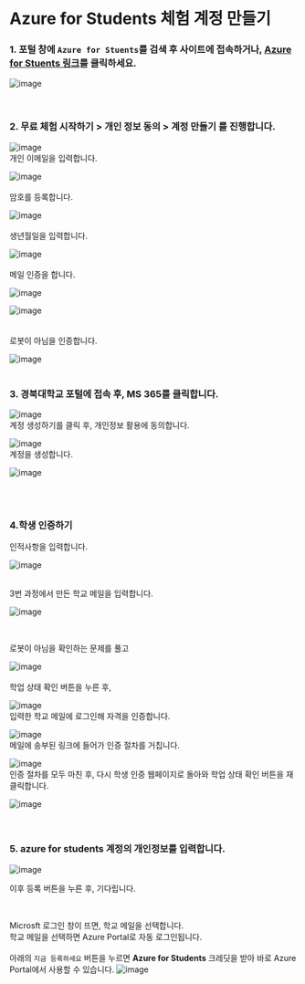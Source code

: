 # Azure for Students 체험 계정 만들기 

### 1. 포털 창에 ```Azure for Stuents```를 검색 후 사이트에 접속하거나, [Azure for Stuents 링크](https://azure.microsoft.com/ko-kr/free/students)를 클릭하세요.
  
![image](https://github.com/pmj-chosim/howtomake_azureforstudents/assets/114579651/ad71086d-2161-4dd6-899c-21e22c32cfcf)   

<br>

### 2. 무료 체험 시작하기 > 개인 정보 동의 > 계정 만들기 를 진행합니다.
![image](https://github.com/pmj-chosim/howtomake_azureforstudents/assets/114579651/23f668d5-1810-4a42-a1f9-354ea1251099)
<br>
개인 이메일을 입력합니다.  
  
![image](https://github.com/pmj-chosim/howtomake_azureforstudents/assets/114579651/7f1139e4-6902-46a5-9cc0-dcb28a0ddeba)  
<br>
암호를 등록합니다.  
  
![image](https://github.com/pmj-chosim/howtomake_azureforstudents/assets/114579651/65c108c3-800b-4820-b8c3-38b360390362)  
<br>
생년월일을 입력합니다. 
  
![image](https://github.com/pmj-chosim/howtomake_azureforstudents/assets/114579651/00d574b4-6b44-4b01-8bcb-92891f97a280)  
<br>
메일 인증을 합니다.  
  
![image](https://github.com/pmj-chosim/howtomake_azureforstudents/assets/114579651/515ff2ca-3d53-4b43-9dd3-2e2dbbda333c)  
  
![image](https://github.com/pmj-chosim/howtomake_azureforstudents/assets/114579651/6bb7b59a-e7dc-4231-a747-917461ac59fc)  
<br>  
로봇이 아님을 인증합니다.  
  
![image](https://github.com/pmj-chosim/howtomake_azureforstudents/assets/114579651/d95165eb-69f5-4663-88b0-4c0ef9c9818c)  
<br>   

### 3. 경북대학교 포털에 접속 후, MS 365를 클릭합니다.  
![image](https://github.com/pmj-chosim/howtomake_azureforstudents/assets/114579651/4aa59c0f-82f3-404b-8f2c-4bbcda25eda9)
<br>
계정 생성하기를 클릭 후, 개인정보 활용에 동의합니다.  
  
![image](https://github.com/pmj-chosim/howtomake_azureforstudents/assets/114579651/c7c85be0-8565-4ea6-afb6-ec15eed7bd02)
<br>
계정을 생성합니다.  
  
![image](https://github.com/pmj-chosim/howtomake_azureforstudents/assets/114579651/86a95cd3-5733-47be-9aaa-0a4a869e06e9)  

<br>
<br>

### 4.학생 인증하기  
  
인적사항을 입력합니다.  
  
![image](https://github.com/pmj-chosim/howtomake_azureforstudents/assets/114579651/5fa1e274-3f2f-42bc-a286-d6e39e56cf03)  
<br>
  
3번 과정에서 만든 학교 메일을 입력합니다.  
  
![image](https://github.com/pmj-chosim/howtomake_azureforstudents/assets/114579651/85a572f2-4e4e-4e7f-a2bf-91d72b8c4a57)

<br>
  
로봇이 아님을 확인하는 문제를 풀고  
  
![image](https://github.com/pmj-chosim/howtomake_azureforstudents/assets/114579651/e2eac282-9b37-4772-b0c3-d9b56aa437a1)
<br>  
학업 상태 확인 버튼을 누른 후,
  
![image](https://github.com/pmj-chosim/howtomake_azureforstudents/assets/114579651/1cae7a58-1c77-4f4b-9e1f-7397c1223e95) 
<br>
입력한 학교 메일에 로그인해 자격을 인증합니다.
  
![image](https://github.com/pmj-chosim/howtomake_azureforstudents/assets/114579651/00e634c3-2df4-44d8-bbf4-ba777cd08cd9)
<br>
메일에 송부된 링크에 들어가 인증 절차를 거칩니다.  
  
![image](https://github.com/pmj-chosim/howtomake_azureforstudents/assets/114579651/86a84f3c-9683-42d9-8cde-9a5a71a4747f)
<br>
인증 절차를 모두 마친 후, 다시 학생 인증 웹페이지로 돌아와 학업 상태 확인 버튼을 재 클릭합니다.  
  
![image](https://github.com/pmj-chosim/howtomake_azureforstudents/assets/114579651/5fa1e274-3f2f-42bc-a286-d6e39e56cf03)  
<br>
<br>
  
### 5. azure for students 계정의 개인정보를 입력합니다.  
  
![image](https://github.com/pmj-chosim/howtomake_azureforstudents/assets/114579651/6dab69d2-13ba-46d5-8f0f-60e01d41ebcb)
  
이후 등록 버튼을 누른 후, 기다립니다.  

 <br>
 
Microsft 로그인 창이 뜨면, 학교 메일을 선택합니다.  
학교 메일을 선택하면 Azure Portal로 자동 로그인됩니다.  
<br>
아래의 ```지금 등록하세요``` 버튼을 누르면 **Azure for Students** 크레딧을 받아 바로 Azure Portal에서 사용할 수 있습니다. 
![image](https://github.com/pmj-chosim/howtomake_azureforstudents/assets/114579651/8dc9164e-1f11-4193-91d8-644fc471e149)




  
